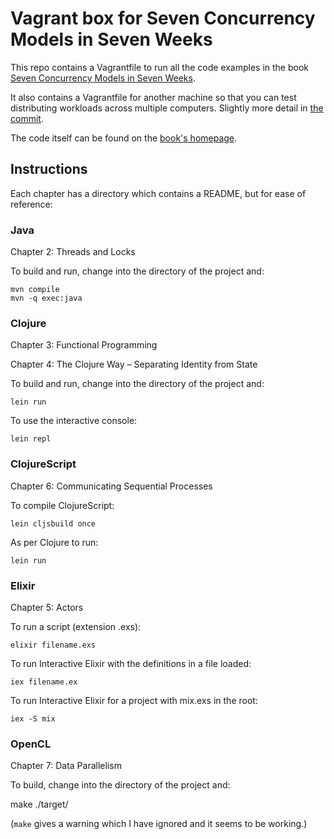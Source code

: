 # Vagrant box for Seven Concurrency Models in Seven Weeks

This repo contains a Vagrantfile to run all the code examples in the book [Seven Concurrency Models in Seven Weeks](https://pragprog.com/titles/pb7con/seven-concurrency-models-in-seven-weeks/).

It also contains a Vagrantfile for another machine so that you can test distributing workloads across multiple computers. Slightly more detail in [the commit](https://github.com/annashipman/7weeks-concurrency/commit/69193a).

The code itself can be found on the [book's homepage](https://pragprog.com/titles/pb7con/seven-concurrency-models-in-seven-weeks/).

## Instructions

Each chapter has a directory which contains a README, but for ease of reference:

### Java

Chapter 2: Threads and Locks

To build and run, change into the directory of the project and:

    mvn compile
    mvn -q exec:java

### Clojure

Chapter 3: Functional Programming

Chapter 4: The Clojure Way – Separating Identity from State

To build and run, change into the directory of the project and:

    lein run

To use the interactive console:

    lein repl

### ClojureScript

Chapter 6: Communicating Sequential Processes

To compile ClojureScript:

    lein cljsbuild once

As per Clojure to run:

    lein run

### Elixir

Chapter 5: Actors

To run a script (extension .exs):

    elixir filename.exs

To run Interactive Elixir with the definitions in a file loaded:

    iex filename.ex

To run Interactive Elixir for a project with mix.exs in the root:

    iex -S mix

### OpenCL

Chapter 7: Data Parallelism

To build, change into the directory of the project and:

  make
  ./target/<executable-name>

(`make` gives a warning which I have ignored and it seems to be working.)
